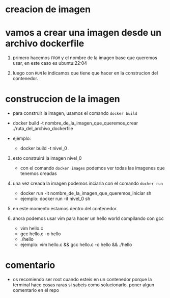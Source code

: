 # creacion de imagen

# vamos a crear una imagen desde un archivo dockerfile

 1. primero hacemos `FROM` y el nombre de la imagen base que queremos usar, en este caso es ubuntu:22:04

 2. luego con `RUN` le indicamos que tiene que hacer en la construcion del contenedor. 
# construccion de la imagen
- para construir la imagen, usamos el comando `docker build`

- docker build -t nombre_de_la_imagen_que_queremos_crear ./ruta_del_archivo_dockerfile

- ejemplo:
	- docker build -t nivel_0 .

3.  esto construirá la imagen nivel_0
	- con el comando `docker images` podemos ver todas las imagenes que tenemos creadas
4. una vez creada la imagen podemos inciarla con el comando `docker run`
	- docker run -it nombre_de_la_imagen_que_queremos_iniciar sh
	- ejemplo: docker run -it nivel_0 sh
5. en este momento estamos dentro del contenedor.

6. ahora podemos usar vim para hacer un hello world compilando con gcc
	- vim hello.c
	- gcc hello.c -o hello
	- ./hello
	- ejemplo: vim hello.c && gcc hello.c -o hello && ./hello

# comentario
- os recomiendo ser root cuando esteis en un contenedor porque la terminal hace cosas raras si sabeis como solucionarlo. poner algun comentario en el repo
